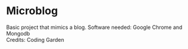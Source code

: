 # Microblog
Basic project that mimics a blog. Software needed: Google Chrome and Mongodb</br>
Credits: Coding Garden
